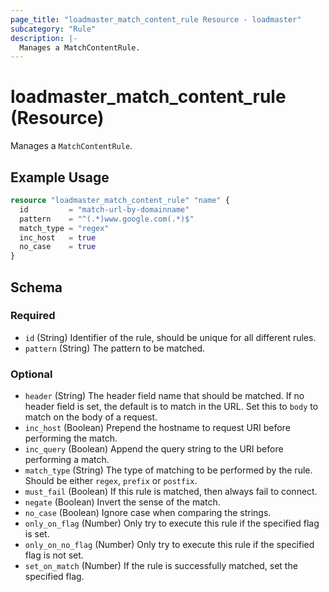 ```yaml
---
page_title: "loadmaster_match_content_rule Resource - loadmaster"
subcategory: "Rule"
description: |-
  Manages a MatchContentRule.
---
```


# loadmaster_match_content_rule (Resource)

Manages a `MatchContentRule`.

## Example Usage

```terraform
resource "loadmaster_match_content_rule" "name" {
  id         = "match-url-by-domainname"
  pattern    = "^(.*)www.google.com(.*)$"
  match_type = "regex"
  inc_host   = true
  no_case    = true
}
```

<!-- schema generated by tfplugindocs -->
## Schema

### Required

- `id` (String) Identifier of the rule, should be unique for all different rules.
- `pattern` (String) The pattern to be matched.

### Optional

- `header` (String) The header field name that should be matched. If no header field is set, the default is to match in the URL. Set this to `body` to match on the body of a request.
- `inc_host` (Boolean) Prepend the hostname to request URI before performing the match.
- `inc_query` (Boolean) Append the query string to the URI before performing a match.
- `match_type` (String) The type of matching to be performed by the rule. Should be either `regex`, `prefix` or `postfix`.
- `must_fail` (Boolean) If this rule is matched, then always fail to connect.
- `negate` (Boolean) Invert the sense of the match.
- `no_case` (Boolean) Ignore case when comparing the strings.
- `only_on_flag` (Number) Only try to execute this rule if the specified flag is set.
- `only_on_no_flag` (Number) Only try to execute this rule if the specified flag is not set.
- `set_on_match` (Number) If the rule is successfully matched, set the specified flag.